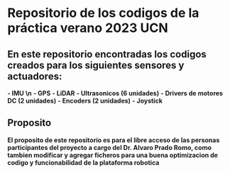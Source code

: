 # Repositorio de los codigos de la práctica verano 2023  UCN
## En este repositorio encontradas los codigos creados para los siguientes sensores y actuadores:

**- IMU \n**
**- GPS**
**- LiDAR**
**- Ultrasonicos (6 unidades)**
**- Drivers de motores DC (2 unidades)**
**- Encoders (2 unidades)**
**- Joystick**

## Proposito
**El proposito de este repositorio es para el libre acceso de las personas participantes del proyecto a cargo del Dr. Alvaro Prado Romo, como tambien modificar y agregar ficheros para una buena optimizacion de codigo y funcionabilidad de la plataforma robotica**